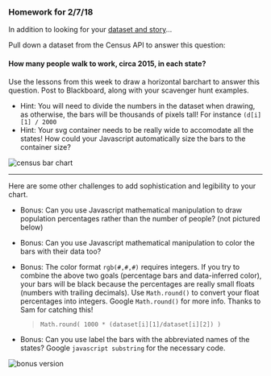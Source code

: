 ### Homework for 2/7/18

In addition to looking for your [dataset and story](dataset.md)...

Pull down a dataset from the Census API to answer this question:

#### How many people walk to work, circa 2015, in each state?

Use the lessons from this week to draw a horizontal barchart to answer this question. Post to Blackboard, along with your scavenger hunt examples.

- Hint: You will need to divide the numbers in the dataset when drawing, as otherwise, the bars will be thousands of pixels tall! For instance `(d[i][1] / 2000`
- Hint: Your svg container needs to be really wide to accomodate all the states! How could your Javascript automatically size the bars to the container size?

![census bar chart](homework.png)

-----

Here are some other challenges to add sophistication and legibility to your chart.

- Bonus: Can you use Javascript mathematical manipulation to draw population percentages rather than the number of people? (not pictured below)	
- Bonus: Can you use Javascript mathematical manipulation to color the bars with their data too?
- Bonus: The color format `rgb(#,#,#)` requires integers. If you try to combine the above two goals (percentage bars and data-inferred color), your bars will be black because the percentages are really small floats (numbers with trailing decimals). Use `Math.round()` to convert your float percentages into integers. Google `Math.round()` for more info. Thanks to Sam for catching this! 

	> ```Math.round( 1000 * (dataset[i][1]/dataset[i][2]) )```
	

- Bonus: Can you use label the bars with the abbreviated names of the states? Google `javascript substring` for the necessary code. 

![bonus version](bonus.png)
